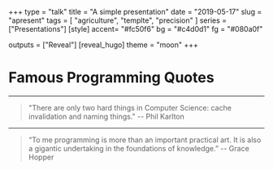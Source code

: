 +++
type = "talk"
title = "A simple presentation"
date = "2019-05-17"
slug = "apresent"
tags = [
    "agriculture",
    "templte",
    "precision"
]
series = ["Presentations"]
[style]
    accent= "#fc50f6"
    bg = "#c4d0d1"
    fg = "#080a0f"

outputs = ["Reveal"]
[reveal_hugo]
    theme = "moon"
+++

# Famous Programming Quotes

---

> "There are only two hard things in Computer Science: cache invalidation and naming things." -- Phil Karlton

---

> “To me programming is more than an important practical art. It is also a gigantic undertaking in the foundations of knowledge.” -- Grace Hopper
